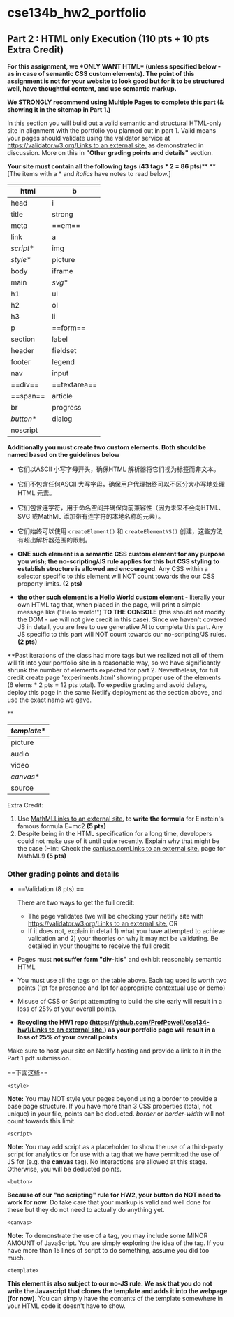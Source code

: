 # cse134b_hw2_portfolio

## Part 2 : HTML only Execution (110 pts + 10 pts Extra Credit)

**For this assignment, we \*ONLY WANT HTML\* (unless specified below - as in case of semantic CSS custom elements). The point of this assignment is not for your website to look good but for it to be structured well, have thoughtful content, and use semantic markup.**

**We STRONGLY recommend using Multiple Pages to complete this part (& showing it in the sitemap in Part 1.)**

In this section you will build out a valid semantic and structural HTML-only site in alignment with the portfolio you planned out in part 1. Valid means your pages should validate using the validator service at [https://validator.w3.org/Links to an external site.](https://validator.w3.org/) as demonstrated in discussion. More on this in **"Other grading points and details"** section.

**Your site must contain all the following tags** (**43 tags \* 2 = 86 pts**)**
**[The items with a * and *italics* have notes to read below.] 

| html      | b            |
| --------- | ------------ |
| head      | i            |
| title     | strong       |
| meta      | ==em==       |
| link      | a            |
| *script** | img          |
| *style**  | picture      |
| body      | iframe       |
| main      | *svg**       |
| h1        | ul           |
| h2        | ol           |
| h3        | li           |
| p         | ==form==     |
| section   | label        |
| header    | fieldset     |
| footer    | legend       |
| nav       | input        |
| ==div==   | ==textarea== |
| ==span==  | article      |
| br        | progress     |
| *button** | dialog       |
| noscript  |              |

**Additionally you must create two custom elements. Both should be named based on the guidelines below**

- 它们以ASCII 小写字母开头，确保HTML 解析器将它们视为标签而非文本。
- 它们不包含任何ASCII 大写字母，确保用户代理始终可以不区分大小写地处理HTML 元素。
- 它们包含连字符，用于命名空间并确保向前兼容性（因为未来不会向HTML、SVG 或MathML 添加带有连字符的本地名称的元素）。
- 它们始终可以使用 `createElement()` 和 `createElementNS()` 创建，这些方法有超出解析器范围的限制。

- **ONE such element is a semantic CSS custom element for any purpose you wish; the no-scripting/JS rule applies for this but CSS styling** **to establish structure is allowed and encouraged**. Any CSS within a selector specific to this element will NOT count towards the our CSS property limits. **(2 pts)**

- **the other such element is a Hello World custom element -** literally your own HTML tag that, when placed in the page, will print a simple message like ("Hello world!") **TO THE CONSOLE** (this should not modify the DOM - we will not give credit in this case). Since we haven't covered JS in detail, you are free to use generative AI to complete this part. Any JS specific to this part will NOT count towards our no-scripting/JS rules. **(2 pts)**

**Past iterations of the class had more tags but we realized not all of them will fit into your portfolio site in a reasonable way, so we have significantly shrunk the number of elements expected for part 2. Nevertheless, for full credit create page 'experiments.html' showing proper use of the elements (6 elems \* 2 pts = 12 pts total). To expedite grading and avoid delays, deploy this page in the same Netlify deployment as the section above, and use the exact name we gave.

**

| *template** |
| ----------- |
| picture     |
| audio       |
| video       |
| *canvas**   |
| source      |

 Extra Credit:

1. Use [MathMLLinks to an external site.](https://developer.mozilla.org/en-US/docs/Web/MathML) to **write the formula** for Einstein's famous formula E=mc2 **(5 pts)**
2. Despite being in the HTML specification for a long time, developers could not make use of it until quite recently. Explain why that might be the case (Hint: Check the [caniuse.comLinks to an external site.](https://caniuse.com/) page for MathML!) **(5 pts)**

### Other grading points and details

- ==Validation (8 pts).== 

  There are two ways to get the full credit:

  - The page validates (we will be checking your netlify site with [https://validator.w3.org/Links to an external site.](https://validator.w3.org/) OR
  - If it does not, explain in detail 1) what you have attempted to achieve validation and 2) your theories on why it may not be validating. Be detailed in your thoughts to receive the full credit

- Pages must **not suffer form "div-itis"** and exhibit reasonably semantic HTML

- You must use all the tags on the table above. Each tag used is worth two points (1pt for presence and 1pt for appropriate contextual use or demo)

- Misuse of CSS or Script attempting to build the site early will result in a loss of 25% of your overall points.

- **Recycling the HW1 repo ([https://github.com/ProfPowell/cse134-hw1/Links to an external site.](https://github.com/ProfPowell/cse134-hw1/)) as your portfolio page will result in a loss of 25% of your overall points**

Make sure to host your site on Netlify hosting and provide a link to it in the Part 1 pdf submission.

==下面这些== 

```
<style> 
```

**Note:** You may NOT style your pages beyond using a border to provide a base page structure. If you have more than 3 CSS properties (total, not unique) in your file, points can be deducted. *border* or *border-width* will not count towards this limit.

```
<script> 
```

**Note:** You may add script as a placeholder to show the use of a third-party script for analytics or for use with a tag that we have permitted the use of JS for (e.g. the **canvas** tag). No interactions are allowed at this stage. Otherwise, you will be deducted points. 

```
<button> 
```

**Because of our "no scripting" rule for HW2, your button do NOT need to work for now.** Do take care that your markup is valid and well done for these but they do not need to actually do anything yet.

```
<canvas> 
```

**Note:** To demonstrate the use of a <canvas> tag, you may include some MINOR AMOUNT of JavaScript. You are simply exploring the idea of the tag. If you have more than 15 lines of script to do something, assume you did too much.

```
<template> 
```

**This element is also subject to our no-JS rule. We ask that you do not write the Javascript that clones the template and adds it into the webpage (for now).** You can simply have the contents of the template somewhere in your HTML code it doesn't have to show.